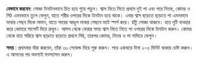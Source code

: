 **যেভাবে করবেন**: সোজা টানটানভাবে চিত হয়ে শুয়ে পড়ুন। শ্বাস নিতে নিতে প্রথমে দুই পা এবং পরে নিতম্ব, কোমর ও পিঠ এমনভাবে তুলে ফেলুন, যাতে শরীর ওপরের দিকে টানটান হয়ে থাকে। এবার শ্বাস ছাড়তে ছাড়তে পা এমনভাবে মাথার পেছন দিকে নামান, যাতে পায়ের আঙুল মাথার পেছনে ম্যাট স্পর্শ করে। হাঁটু সোজা থাকবে। হাত দুটি ব্যবহার করে কোমরে সাপোর্ট দিয়ে রাখুন। আসন থেকে ফেরার সময় শ্বাস নিতে নিতে পা ওপরের দিকে টানটান করুন। কোমর থেকে হাত সরিয়ে শ্বাস ছাড়তে ছাড়তে প্রথমে পিঠ, তারপর কোমর, নিতম্ব ও পা নামিয়ে ফেলুন।  

**সময়** : প্রথমবার যাঁরা করবেন, তাঁরা ৩০ সেকেন্ড দিয়ে শুরু করুন। পরে একবারে টানা ২-৩ মিনিট থাকার চেষ্টা করুন। এ আসনের পর অবশ্যই মত্স্যাসন করুন।  
